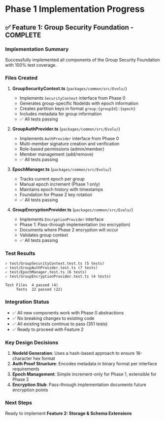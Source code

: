 # Phase 1 Implementation Progress

## ✅ Feature 1: Group Security Foundation - COMPLETE

### Implementation Summary

Successfully implemented all components of the Group Security Foundation with 100% test coverage.

### Files Created

1. **GroupSecurityContext.ts** (`packages/common/src/Evolu/`)
   - Implements `SecurityContext` interface from Phase 0
   - Generates group-specific NodeIds with epoch information
   - Creates partition keys in format `group:{groupId}:{epoch}`
   - Includes metadata for group information
   - ✅ All tests passing

2. **GroupAuthProvider.ts** (`packages/common/src/Evolu/`)
   - Implements `AuthProvider` interface from Phase 0
   - Multi-member signature creation and verification
   - Role-based permissions (admin/member)
   - Member management (add/remove)
   - ✅ All tests passing

3. **EpochManager.ts** (`packages/common/src/Evolu/`)
   - Tracks current epoch per group
   - Manual epoch increment (Phase 1 only)
   - Maintains epoch history with timestamps
   - Foundation for Phase 2 key rotation
   - ✅ All tests passing

4. **GroupEncryptionProvider.ts** (`packages/common/src/Evolu/`)
   - Implements `EncryptionProvider` interface
   - Phase 1: Pass-through implementation (no encryption)
   - Documents where Phase 2 encryption will occur
   - Validates group context
   - ✅ All tests passing

### Test Results

```
✓ test/GroupSecurityContext.test.ts (5 tests)
✓ test/GroupAuthProvider.test.ts (7 tests)
✓ test/EpochManager.test.ts (6 tests)
✓ test/GroupEncryptionProvider.test.ts (4 tests)

Test Files  4 passed (4)
     Tests  22 passed (22)
```

### Integration Status

- ✅ All new components work with Phase 0 abstractions
- ✅ No breaking changes to existing code
- ✅ All existing tests continue to pass (351 tests)
- ✅ Ready to proceed with Feature 2

### Key Design Decisions

1. **NodeId Generation**: Uses a hash-based approach to ensure 16-character hex format
2. **Auth Proof Structure**: Encodes metadata in binary format per interface requirements
3. **Epoch Management**: Simple increment-only for Phase 1, extensible for Phase 2
4. **Encryption Stub**: Pass-through implementation documents future encryption points

### Next Steps

Ready to implement **Feature 2: Storage & Schema Extensions**